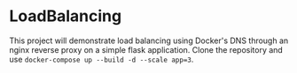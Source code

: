 # LoadBalancing
This project will demonstrate load balancing using Docker's DNS through an nginx reverse proxy on a simple flask application.
Clone the repository and use `docker-compose up --build -d --scale app=3`.
